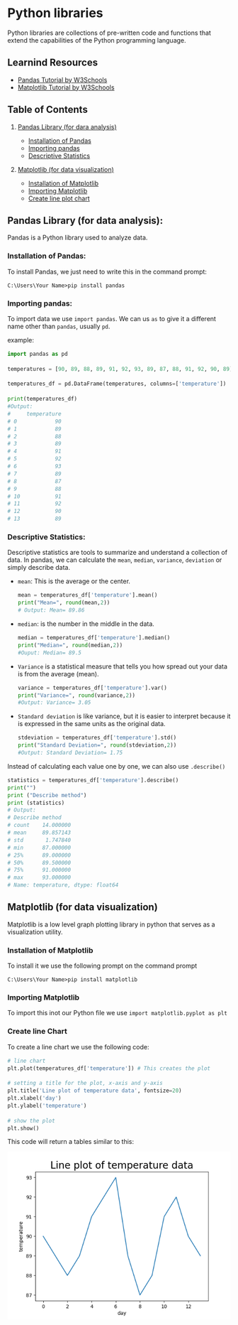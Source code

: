 # Python libraries

Python libraries are collections of pre-written code and functions that extend the capabilities of the Python programming language.

## Learnind Resources

- [Pandas Tutorial by W3Schools](https://www.w3schools.com/python/pandas/default.asp)
- [Matplotlib Tutorial by W3Schools](https://www.w3schools.com/python/matplotlib_pyplot.asp)

## Table of Contents

1. [Pandas Library (for dara analysis)](#pandas-library-for-data-analysis)

   - [Installation of Pandas](#installation-of-pandas)
   - [Importing pandas](#importing-pandas)
   - [Descriptive Statistics](#descriptive-statistics)

2. [Matplotlib (for data visualization)](#matplotlib-for-data-visualization)
   - [Installation of Matplotlib](#installation-of-matplotlib)
   - [Importing Matplotlib](#importing-matplotlib)
   - [Create line plot chart](#create-line-chart)

## Pandas Library (for data analysis):

Pandas is a Python library used to analyze data.

### Installation of Pandas:

To install Pandas, we just need to write this in the command prompt:

```
C:\Users\Your Name>pip install pandas
```

### Importing pandas:

To import data we use `import pandas`. We can us `as` to give it a different name other than `pandas`, usually `pd`.

example:

```python
import pandas as pd

temperatures = [90, 89, 88, 89, 91, 92, 93, 89, 87, 88, 91, 92, 90, 89]

temperatures_df = pd.DataFrame(temperatures, columns=['temperature'])

print(temperatures_df)
#Output:
#     temperature
# 0            90
# 1            89
# 2            88
# 3            89
# 4            91
# 5            92
# 6            93
# 7            89
# 8            87
# 9            88
# 10           91
# 11           92
# 12           90
# 13           89
```

### Descriptive Statistics:

Descriptive statistics are tools to summarize and understand a collection of data. In pandas, we can calculate the `mean`, `median`, `variance`, `deviation` or simply describe data.

- `mean`: This is the average or the center.

  ```python
  mean = temperatures_df['temperature'].mean()
  print("Mean=", round(mean,2))
  # Output: Mean= 89.86
  ```

- `median`: is the number in the middle in the data.

  ```python
  median = temperatures_df['temperature'].median()
  print("Median=", round(median,2))
  #Ouput: Median= 89.5
  ```

- `Variance` is a statistical measure that tells you how spread out your data is from the average (mean).

  ```python
  variance = temperatures_df['temperature'].var()
  print("Variance=", round(variance,2))
  #Output: Variance= 3.05
  ```

- `Standard deviation` is like variance, but it is easier to interpret because it is expressed in the same units as the original data.

  ```python
  stdeviation = temperatures_df['temperature'].std()
  print("Standard Deviation=", round(stdeviation,2))
  #Output: Standard Deviation= 1.75
  ```

Instead of calculating each value one by one, we can also use `.describe()`

```python
statistics = temperatures_df['temperature'].describe()
print("")
print ("Describe method")
print (statistics)
# Output:
# Describe method
# count    14.000000
# mean     89.857143
# std       1.747840
# min      87.000000
# 25%      89.000000
# 50%      89.500000
# 75%      91.000000
# max      93.000000
# Name: temperature, dtype: float64
```

## Matplotlib (for data visualization)

Matplotlib is a low level graph plotting library in python that serves as a visualization utility.

### Installation of Matplotlib

To install it we use the following prompt on the command prompt

```
C:\Users\Your Name>pip install matplotlib
```

### Importing Matplotlib

To import this inot our Python file we use `import matplotlib.pyplot as plt`

### Create line Chart

To create a line chart we use the following code:

```python
# line chart
plt.plot(temperatures_df['temperature']) # This creates the plot

# setting a title for the plot, x-axis and y-axis
plt.title('Line plot of temperature data', fontsize=20)
plt.xlabel('day')
plt.ylabel('temperature')

# show the plot
plt.show()
```

This code will return a tables similar to this:

![Line plot chart example](libraries_assets/line_plot_chart.png)

